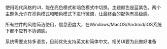 使用现代风格的UI，能在亮色模式和暗色模式中切换。主题颜色是蓝紫色。两个主题色允许在亮色模式和暗色模式下进行微调，让最终会的配色有高级感。

所有控件的风格简洁使用，信息密度大，在Windows/MacOS/Android/iOS系统下都不应有不协调感。

系统需要支持多语言，目前优先支持英文和简体中文。相关UI要为此做好准备